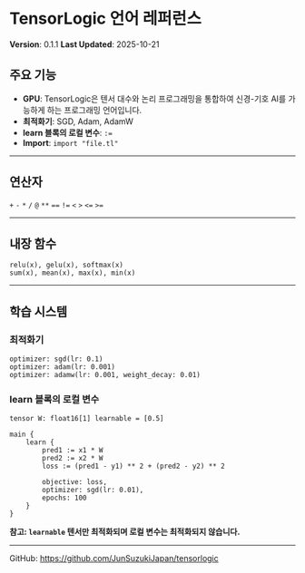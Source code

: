 # TensorLogic 언어 레퍼런스

**Version**: 0.1.1
**Last Updated**: 2025-10-21

## 주요 기능

- **GPU**: TensorLogic은 텐서 대수와 논리 프로그래밍을 통합하여 신경-기호 AI를 가능하게 하는 프로그래밍 언어입니다.
- **최적화기**: SGD, Adam, AdamW
- **learn 블록의 로컬 변수**: `:=`
- **Import**: `import "file.tl"`

---

## 연산자

`+` `-` `*` `/` `@` `**` `==` `!=` `<` `>` `<=` `>=`

---

## 내장 함수

```tensorlogic
relu(x), gelu(x), softmax(x)
sum(x), mean(x), max(x), min(x)
```

---

## 학습 시스템

### 최적화기

```tensorlogic
optimizer: sgd(lr: 0.1)
optimizer: adam(lr: 0.001)
optimizer: adamw(lr: 0.001, weight_decay: 0.01)
```

### learn 블록의 로컬 변수

```tensorlogic
tensor W: float16[1] learnable = [0.5]

main {
    learn {
        pred1 := x1 * W
        pred2 := x2 * W
        loss := (pred1 - y1) ** 2 + (pred2 - y2) ** 2
        
        objective: loss,
        optimizer: sgd(lr: 0.01),
        epochs: 100
    }
}
```

**참고: `learnable` 텐서만 최적화되며 로컬 변수는 최적화되지 않습니다.**

---

GitHub: https://github.com/JunSuzukiJapan/tensorlogic
